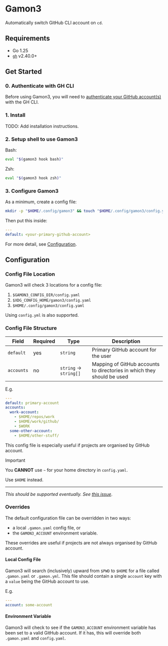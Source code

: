 # Gamon3

Automatically switch GitHub CLI account on `cd`.

## Requirements

- Go 1.25
- [`gh`](https://cli.github.com/) v2.40.0+

## Get Started

### 0. Authenticate with GH CLI

Before using Gamon3, you will need to [authenticate your GitHub
account(s)](https://cli.github.com/manual/gh_auth_login) with the GH CLI.

### 1. Install

TODO: Add installation instructions.

### 2. Setup shell to use Gamon3

Bash:

```bash
eval "$(gamon3 hook bash)"
```

Zsh:

```bash
eval "$(gamon3 hook zsh)"
```

### 3. Configure Gamon3

As a minimum, create a config file:

```bash
mkdir -p "$HOME/.config/gamon3" && touch "$HOME/.config/gamon3/config.yaml"
```

Then put this inside:

```yaml
---
default: <your-primary-github-account>
```

For more detail, see [Configuration](#configuration).

## Configuration

### Config File Location

Gamon3 will check 3 locations for a config file:

1. `$GAMON3_CONFIG_DIR/config.yaml`
1. `$XDG_CONFIG_HOME/gamon3/config.yaml`
1. `$HOME/.config/gamon3/config.yaml`

Using `config.yml` is also supported.

### Config File Structure

| Field      | Required | Type                   | Description                                                            |
| ---------- | -------- | ---------------------- | ---------------------------------------------------------------------- |
| `default`  | yes      | `string`               | Primary GitHub account for the user                                    |
| `accounts` | no       | `string` -> `string[]` | Mapping of GitHub accounts to directories in which they should be used |

E.g.

```yaml
---
default: primary-account
accounts:
  work-account:
    - $HOME/repos/work
    - $HOME/work/github/
    - $WORK
  some-other-account:
    - $HOME/other-stuff/
```

This config file is especially useful if projects are organised by GitHub
account.

> [!IMPORTANT]
> You **CANNOT** use `~` for your home directory in `config.yaml`.
>
> Use `$HOME` instead.
>
> ---
>
> _This should be supported eventually. See [this issue](https://github.com/peter-bread/gamon3/issues/5)_.

### Overrides

The default configuration file can be overridden in two ways:

- a local `.gamon.yaml` config file, or
- the `GAMON3_ACCOUNT` environment variable.

These overrides are useful if projects are not always organised by GitHub
account.

#### Local Config File

Gamon3 will search (inclusively) upward from `$PWD` to `$HOME` for a file
called `.gamon.yaml` or `.gamon.yml`. This file should contain a single
`account` key with a `value` being the GitHub account to use.

E.g.

```yaml
---
account: some-account
```

#### Environment Variable

Gamon3 will check to see if the `GAMON3_ACCOUNT` environment variable has been
set to a valid GitHub account. If it has, this will override both `.gamon.yaml`
and `config.yaml`.
